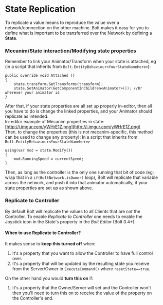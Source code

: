 # State Replication

To replicate a value means to reproduce the value over a network/connection on the other machine. Bolt makes it easy for you to define what is important to be transferred over the Network by defining a **State**.

### Mecanim/State interaction/Modifying state properties

Remember to link your Animator/Transform when your state is attached, eg (in a script that inherits from `Bolt.EntityBehaviour<YourStateNameHere>`):

	public override void Attached ()
	{
		state.transform.SetTransforms(transform);
		state.SetAnimator(GetComponentInChildren<Animator>()); //Or wherever your animator is
	}

After that, if your state properties are all set up properly in-editor, then all you have to do is change the linked properties, and your Animator should replicate as intended.  
In-editor example of Mecanim properties in state: [http://i.imgur.com/yWHrE1Z.png](http://i.imgur.com/yWHrE1Z.png)  
Then, to change the properties (this is not mecanim-specific, this method can be used to change any property): In a script that inherits from: `Bolt.EntityBehaviour<YourStateNamehere>`

	using(var mod = state.Modify())
	{ 
		mod.RunningSpeed = currentSpeed;
	}

Then, as long as the controller is the only one running that bit of code (eg: wrap that in a `if(BoltNetwork.isOwner)` loop), Bolt will replicate that variable across the network, and push it into that animator automatically, if your state properties are set up as shown above.

### Replicate to Controller

By default Bolt will replicate the values to all Clients that are *not* the Controller. To enable *Replicate to Controller* one needs to enable the Joystick icon in the State's property in the *Bolt Editor* (Bolt 0.4+).

#### When to use Replicate to Controller?

It makes sense to **keep this turned off** when:

1. It's a property that you want to allow the Controller to have full control over.
2. It's a property that will be updated by the resulting state you receive from the Server/Owner in `ExecuteCommand()` where `resetState==true`.

On the other hand you would **turn this on** if:

1. It's a property that the Owner/Server will set and the Controller won't then you'll need to turn this on to receive the value of the property on the Controller's end.